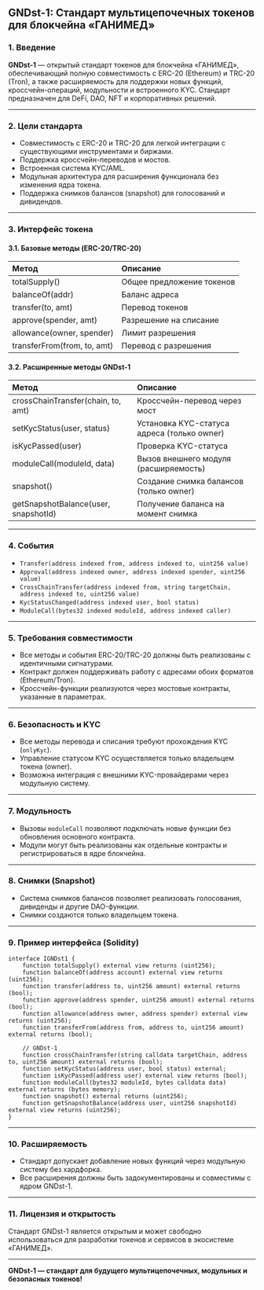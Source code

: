 

## GNDst-1: Стандарт мультицепочечных токенов для блокчейна «ГАНИМЕД»

### 1. Введение

**GNDst-1** — открытый стандарт токенов для блокчейна «ГАНИМЕД», обеспечивающий полную совместимость с ERC-20 (Ethereum) и TRC-20 (Tron), а также расширяемость для поддержки новых функций, кроссчейн-операций, модульности и встроенного KYC. Стандарт предназначен для DeFi, DAO, NFT и корпоративных решений.

---

### 2. Цели стандарта

- Совместимость с ERC-20 и TRC-20 для легкой интеграции с существующими инструментами и биржами.
- Поддержка кроссчейн-переводов и мостов.
- Встроенная система KYC/AML.
- Модульная архитектура для расширения функционала без изменения ядра токена.
- Поддержка снимков балансов (snapshot) для голосований и дивидендов.

---

### 3. Интерфейс токена

#### 3.1. Базовые методы (ERC-20/TRC-20)

| Метод | Описание |
| :-- | :-- |
| totalSupply() | Общее предложение токенов |
| balanceOf(addr) | Баланс адреса |
| transfer(to, amt) | Перевод токенов |
| approve(spender, amt) | Разрешение на списание |
| allowance(owner, spender) | Лимит разрешения |
| transferFrom(from, to, amt) | Перевод с разрешения |

#### 3.2. Расширенные методы GNDst-1

| Метод | Описание |
| :-- | :-- |
| crossChainTransfer(chain, to, amt) | Кроссчейн-перевод через мост |
| setKycStatus(user, status) | Установка KYC-статуса адреса (только owner) |
| isKycPassed(user) | Проверка KYC-статуса |
| moduleCall(moduleId, data) | Вызов внешнего модуля (расширяемость) |
| snapshot() | Создание снимка балансов (только owner) |
| getSnapshotBalance(user, snapshotId) | Получение баланса на момент снимка |


---

### 4. События

- `Transfer(address indexed from, address indexed to, uint256 value)`
- `Approval(address indexed owner, address indexed spender, uint256 value)`
- `CrossChainTransfer(address indexed from, string targetChain, address indexed to, uint256 value)`
- `KycStatusChanged(address indexed user, bool status)`
- `ModuleCall(bytes32 indexed moduleId, address indexed caller)`

---

### 5. Требования совместимости

- Все методы и события ERC-20/TRC-20 должны быть реализованы с идентичными сигнатурами.
- Контракт должен поддерживать работу с адресами обоих форматов (Ethereum/Tron).
- Кроссчейн-функции реализуются через мостовые контракты, указанные в параметрах.

---

### 6. Безопасность и KYC

- Все методы перевода и списания требуют прохождения KYC (`onlyKyc`).
- Управление статусом KYC осуществляется только владельцем токена (owner).
- Возможна интеграция с внешними KYC-провайдерами через модульную систему.

---

### 7. Модульность

- Вызовы `moduleCall` позволяют подключать новые функции без обновления основного контракта.
- Модули могут быть реализованы как отдельные контракты и регистрироваться в ядре блокчейна.

---

### 8. Снимки (Snapshot)

- Система снимков балансов позволяет реализовать голосования, дивиденды и другие DAO-функции.
- Снимки создаются только владельцем токена.

---

### 9. Пример интерфейса (Solidity)

```solidity
interface IGNDst1 {
    function totalSupply() external view returns (uint256);
    function balanceOf(address account) external view returns (uint256);
    function transfer(address to, uint256 amount) external returns (bool);
    function approve(address spender, uint256 amount) external returns (bool);
    function allowance(address owner, address spender) external view returns (uint256);
    function transferFrom(address from, address to, uint256 amount) external returns (bool);

    // GNDst-1
    function crossChainTransfer(string calldata targetChain, address to, uint256 amount) external returns (bool);
    function setKycStatus(address user, bool status) external;
    function isKycPassed(address user) external view returns (bool);
    function moduleCall(bytes32 moduleId, bytes calldata data) external returns (bytes memory);
    function snapshot() external returns (uint256);
    function getSnapshotBalance(address user, uint256 snapshotId) external view returns (uint256);
}
```


---

### 10. Расширяемость

- Стандарт допускает добавление новых функций через модульную систему без хардфорка.
- Все расширения должны быть задокументированы и совместимы с ядром GNDst-1.

---

### 11. Лицензия и открытость

Стандарт GNDst-1 является открытым и может свободно использоваться для разработки токенов и сервисов в экосистеме «ГАНИМЕД».

---

**GNDst-1 — стандарт для будущего мультицепочечных, модульных и безопасных токенов!**

